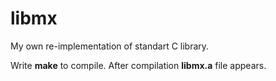<h1>libmx</h1>
<p> My own re-implementation of standart C library.</p>
<p>Write <b>make</b> to compile. After compilation <b>libmx.a</b> file appears.</p>
